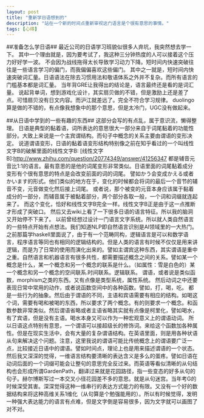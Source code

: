 ```yaml
---
layout: post
title: "重新学日语想到的"
description: "站在一个新的时间点重新审视这门语言是个很有意思的事情。"
tags: [心得]
---
```


##准备怎么学日语##
最近公司的日语学习班貌似很多人弃坑，我突然想去学一下。
 其中一个理由就是，因为要考试了，我这种三分钟热度的人可以接着这个压力好好学一波。 
 不会因为战线拖得太长导致学习动力下降。短时间内快速突破往往是一些语言学习的偏门，而我偏偏喜欢这些偏门。
 其中之一就是，短时间内快速突破词汇量。日语语法在除去习惯用法和敬语体系之外并不复杂。而所有语言的门槛基本都是词汇量。
 当年背GRE让我得出的结论是，语言最终还是看的是词汇量。
说起背单词，想到游戏化设计，其实扇贝做的不错，但是激励上还是差了点。可惜扇贝没有日文内容。而沪江就差远了。完全不符合学习规律。
duolingo算是做的不错的，有点像我想象中的那个意思，但是太冷门，UGC没有做起来。

##从日语中学到的一些有趣的东西##
这部分会写的有点乱，属于意识流，懒得整理。
日语是典型的黏着语，词所表达的意思很大一部分来自于词尾黏着的功能性部分。大致上来说是一个主宾谓结构。而句子中概念的关系主要由谓语的变形决定。
说道谓语变形，日语的黏着语变形结构特别像之前在知乎看过的一个叫线性文字B的破解里面的线性文字B:
 [线性文字B]:http://www.zhihu.com/question/20774349/answer/41256347
都是辅音元音比1:1的语言。最有意思的是他的词尾变形非常类似。日语里面的词尾黏着成分变形有个很有意思的特点是会改变前面的词的词尾。
譬如かう会变成かえる或者かいます的形式。他们类似的地方在于，变化的时候都会将词的最后一个音节的辅音不变，元音做变化然后接上词尾。
或者说，那个被变的元音本身应该属于黏着成分的一部分，而辅音属于被黏着部分，两个部分各取一般，一个词和词缀就连起来了。
而这个变化，恰好和线性文字B完全一样。线性文字B正是由于这一点推断才形成了突破口。
然后又去wiki上看了一下很多日语的语言特征。所以我的脑洞又开始停不下来了。
以前曾经想过设计一门语言文字系统。所以就人类自然语言的一些特点开始有点想法。我们知道NLP即自然语言识别是AI领域里的一大热门。之前那篇学haskell里面说了，由于有一个范畴同构，逻辑语言是可以和数学语言，程序语言等同也有相同的逻辑结构的。但是人类的语言有时候不仅仅是用来讲逻辑，而是为了日常的使用而演化出来的。譬如主谓宾这种东西，其实谓语是重中之重。自然语言和机器语言有很多共性，都需要描述概念之间的关系。譬如某一个概念是什么，某一个概念和另一个概念的联系是什么。（如属性：雪是白色的）某一个概念和另一个概念的空间联系.时间联系。逻辑联系。
谓语，或者说是类似函数，morphism之类的东西。又有点像是类型系统，属性系统。
然后动词之中还要表现日常中常用的动作，或者说函数空间中的各种函数。譬如，打，喝，吃。 都是一些行为的抽象。然后由于谓语的不同，主语和宾语需要有相应的结构。如喝这个词，需要有喝和被喝的东西，所以要求了两个概念。有的则要求一个概念。和函数参数非常类似。然后谓语省略或者主语省略其实就有点像是柯里化，譬如喝水，有了宾语，但是没有主语。喝水本身又可以作为一种宏观意义上的谓语动词。
所以日语这点特别有意思，一个谓语可以接超级长的修饰词。来给这个函数加各种属性。但是在现实生活中，会有大量的复杂谓语结构。在英语里面，则是用各种状语从句来解决这个问题。注意，这里我说的谓语可能比传统概念上的谓语要广泛一点，比较接近日语中的谓语。譬如时间点，理论上也是用来描述谓语的一个状态。
然后我又深深的觉得，一维语言结构要清晰的表达含义是多么的蛋疼。譬如日语在动词后面的一个词缀可能会让整句的意思完全反过来。而英语等看似清晰的从句结构也会形成所谓GardenPath，翻译过来就是花园路径，指一些变态的好多从句的句子。赫尔博斯写过一本交叉小径花园差不多的意思。就是从句迷宫。当年考G的时候深受其害。深深觉得这种一维串行的表达方式能力的有限。又没有一个好的数据结构来将这种高维关系1维化（从句算是个勉强能用的）。所以有时候觉得，发明一种强大表达能力的语言有点难，但是文字倒是容易很多，因为文字就可以画图了对不对。